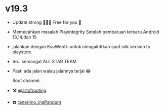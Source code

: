 

# v19.3

- Update strong 💪🔥🔥  Free for you 🤭
- Memecahkan masalah Playintegrity Setelah pembaruan terbaru Android 13,14,dan 15
- jalankan dengan KsuWebUi untuk mengaktifkan spof sdk version to playstore
- So...semangat ALL STAR TEAM
- Pasti ada jalan walau jalannya terjal 😂

     Root channel:
- 🛠️ [@artofrooting](https://t.me/artofrooting)
- ☎️ [@nerimo_ingPandum](https://t.me/nerimo_ingPandum)
